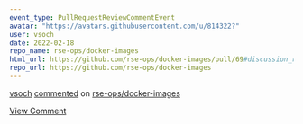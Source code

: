 ```yaml
---
event_type: PullRequestReviewCommentEvent
avatar: "https://avatars.githubusercontent.com/u/814322?"
user: vsoch
date: 2022-02-18
repo_name: rse-ops/docker-images
html_url: https://github.com/rse-ops/docker-images/pull/69#discussion_r809584539
repo_url: https://github.com/rse-ops/docker-images
---
```


<a href='https://github.com/vsoch' target='_blank'>vsoch</a> <a href='https://github.com/rse-ops/docker-images/pull/69#discussion_r809584539' target='_blank'>commented</a> on <a href='https://github.com/rse-ops/docker-images' target='_blank'>rse-ops/docker-images</a>

<a href='https://github.com/rse-ops/docker-images/pull/69#discussion_r809584539' target='_blank'>View Comment</a>